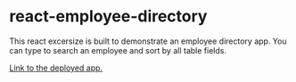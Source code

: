 # react-employee-directory

This react excersize is built to demonstrate an employee directory app. 
You can type to search an employee and sort by all table fields.

[Link to the deployed app.](https://blooming-scrubland-82601.herokuapp.com/)